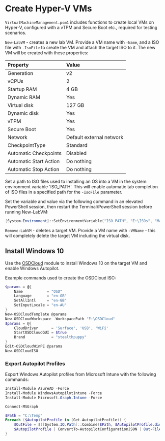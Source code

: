 # Create Hyper-V VMs

`VirtualMachineManagement.psm1` includes functions to create local VMs on Hyper-V, configured with a vTPM and Secure Boot etc., required for testing scenarios.

`New-LabVM` - creates a new lab VM. Provide a VM name with `-Name`, and a ISO file with `-IsoFile` to create the VM and attach the target ISO to it. The new VM will be created with these properties:

| Property | Value |
|:--|:--|
| Generation | v2 |
| vCPUs | 2 |
| Startup RAM | 4 GB |
| Dynamic RAM | Yes |
| Virtual disk | 127 GB |
| Dynamic disk | Yes |
| vTPM | Yes |
| Secure Boot | Yes |
| Network | Default external network |
| CheckpointType | Standard |
| Automatic Checkpoints | Disabled |
| Automatic Start Action | Do nothing |
| Automatic Stop Action | Do nothing |

Set a path to ISO files used to installing an OS into a VM in the system environment variable 'ISO_PATH'. This will enable automatic tab completion of ISO files in a specified path for the `-IsoFile` parameter.

Set the variable and value via the following command in an elevated PowerShell session, then restart the Terminal/PowerShell session before running New-LabVM:

```powershell
[System.Environment]::SetEnvironmentVariable("ISO_PATH", "E:\ISOs", "Machine")
```

`Remove-LabVM` - deletes a target VM. Provide a VM name with `-VMName` - this will completely delete the target VM including the virtual disk.

## Install Windows 10

Use the [OSDCloud](https://osdcloud.osdeploy.com/) module to install Windows 10 on the target VM and enable Windows Autopilot.

Example commands used to create the OSDCloud ISO:

```powershell
$params = @{
    Name           = "OSD"
    Language       = "en-GB"
    SetAllIntl     = "en-GB"
    SetInputLocale = "en-AU"
}
New-OSDCloudTemplate @params
New-OSDCloudWorkspace -WorkspacePath "E:\OSDCloud"
$params = @{
    CloudDriver      = 'Surface', 'USB', 'WiFi'
    StartOSDCloudGUI = $true
    Brand            = "stealthpuppy"
}
Edit-OSDCloudWinPE @params
New-OSDCloudISO
```

### Export Autopilot Profiles

Export Windows Autopilot profiles from Microsoft Intune with the following commands:

```powershell
Install-Module AzureAD -Force
Install-Module WindowsAutopilotIntune -Force
Install-Module Microsoft.Graph.Intune -Force

Connect-MSGraph

$Path = "C:\Temp"
Foreach ($AutopilotProfile in (Get-AutopilotProfile)) {
    $OutFile = $([System.IO.Path]::Combine($Path, $AutopilotProfile.displayName, "_AutopilotConfigurationFile.json"))
    $AutopilotProfile | ConvertTo-AutopilotConfigurationJSON | Out-File -FilePath $OutFile -Encoding "ASCII"
}
```
